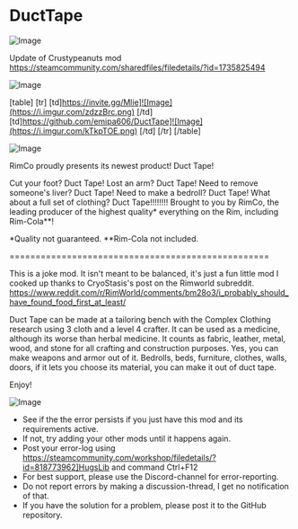 # DuctTape

![Image](https://i.imgur.com/WAEzk68.png)

Update of Crustypeanuts mod
https://steamcommunity.com/sharedfiles/filedetails/?id=1735825494

![Image](https://i.imgur.com/7Gzt3Rg.png)


[table]
	[tr]
		[td]https://invite.gg/Mlie]![Image](https://i.imgur.com/zdzzBrc.png)
[/td]
		[td]https://github.com/emipa606/DuctTape]![Image](https://i.imgur.com/kTkpTOE.png)
[/td]
	[/tr]
[/table]
	
![Image](https://i.imgur.com/NOW7jU1.png)


RimCo proudly presents its newest product! Duct Tape!

Cut your foot? Duct Tape! Lost an arm? Duct Tape! Need to remove someone's liver? Duct Tape! Need to make a bedroll? Duct Tape! What about a full set of clothing? Duct Tape!!!!!!!! Brought to you by RimCo, the leading producer of the highest quality* everything on the Rim, including Rim-Cola**!

*Quality not guaranteed.
**Rim-Cola not included.

==================================================

This is a joke mod.  It isn't meant to be balanced, it's just a fun little mod I cooked up thanks to CryoStasis's post on the Rimworld subreddit.  https://www.reddit.com/r/RimWorld/comments/bm28o3/i_probably_should_have_found_food_first_at_least/

Duct Tape can be made at a tailoring bench with the Complex Clothing research using 3 cloth and a level 4 crafter.  It can be used as a medicine, although its worse than herbal medicine.  It counts as fabric, leather, metal, wood, and stone for all crafting and construction purposes.  Yes, you can make weapons and armor out of it.  Bedrolls, beds, furniture, clothes, walls, doors, if it lets you choose its material, you can make it out of duct tape.

Enjoy!

![Image](https://i.imgur.com/Rs6T6cr.png)



-  See if the the error persists if you just have this mod and its requirements active.
-  If not, try adding your other mods until it happens again.
-  Post your error-log using https://steamcommunity.com/workshop/filedetails/?id=818773962]HugsLib and command Ctrl+F12
-  For best support, please use the Discord-channel for error-reporting.
-  Do not report errors by making a discussion-thread, I get no notification of that.
-  If you have the solution for a problem, please post it to the GitHub repository.



